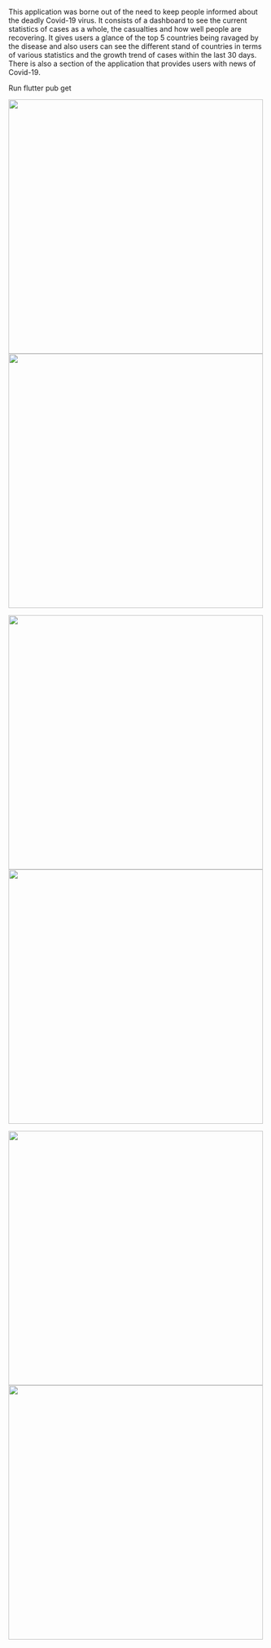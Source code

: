 This application was borne out of the need to keep people informed about the deadly Covid-19 virus. It consists of a dashboard to see the current statistics of cases as a whole, the casualties and how well people are recovering. It gives users a glance of the top 5 countries being ravaged by the disease and also users can see the different stand of countries in terms of various statistics and the growth trend of cases within the last 30 days. There is also a section of the application that provides users with news of Covid-19.

Run flutter pub get

<img src="https://i.imgur.com/1ZFnOlf.png" height="500" width="500"/> <img src="https://i.imgur.com/2bYzwRP.png" height="500" width="500"/> <br>


<img src="https://i.imgur.com/946gvq2.png" height="500" width="500"/> <img src="https://i.imgur.com/NfuLCPl.png" height="500" width="500"/> <br>

<img src="https://i.imgur.com/Rls9djJ.png" height="500" width="500"/> <img src="https://i.imgur.com/2Co07mP.png" height="500" width="500"/> <br>
